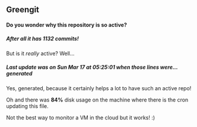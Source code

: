## Greengit

#### Do you wonder why this repository is so active?

##### After all it has 1132 commits!

But is it *really* active? Well...

##### Last update was on Sun Mar 17 at 05:25:01 when those lines were... generated

Yes, generated, because it certainly helps a lot to have such an active repo!

Oh and there was **84%** disk usage on the machine
where there is the cron updating this file.

Not the best way to monitor a VM in the cloud but it works! :)
